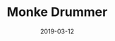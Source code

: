 ---
layout: inner
position: right
title: 'Monke Drummer'
date: 2019-03-12
categories: posts
tags: FMOD Unity MIDI 
team_size: 1
roles: Programmer, Audio
contribution_url: 'nAn'
contribution:
 - Programming
 - Music Composition
 - Sampling
 - Audio Implementation

featured_video: 'https://www.youtube.com/embed/YKHEC2fBsCE'
project_link: 'https://github.com/DidacRomero/Monke-Drummer_Proto/releases'
button_icon: 'flask'
button_text: 'Visit Project'
lead_text: 'Monke Drummer is a reverse rhythm game in which you control the music as you jam along the way! This is a project I made because I was curious about FMOD and MIDI input.'
---